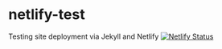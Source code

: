 # netlify-test
Testing site deployment via Jekyll and Netlify
[![Netlify Status](https://api.netlify.com/api/v1/badges/529a8a23-6564-4db6-8bc1-9cba4ea18616/deploy-status)](https://app.netlify.com/sites/hardcore-cray-0031a3/deploys)